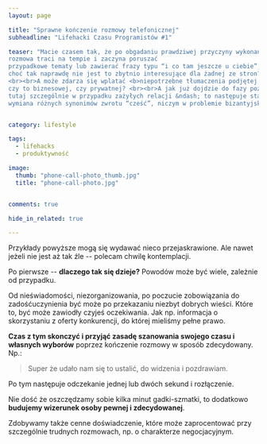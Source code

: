 ```yaml
---
layout: page

title: "Sprawne kończenie rozmowy telefonicznej"
subheadline: "Lifehacki Czasu Programistów #1"

teaser: "Macie czasem tak, że po obgadaniu prawdziwej przyczyny wykonania telefonu,
rozmowa traci na tempie i zaczyna poruszać
przypadkowe tematy lub zawierać frazy typu “i co tam jeszcze u ciebie”,
choć tak naprawdę nie jest to zbytnio interesujące dla żadnej ze stron?
<br><br>A może zdarza się wplatać <b>niepotrzebne tłumaczenia podjętej decyzji</b>,
czy to biznesowej, czy prywatnej? <br><br>A jak już dojdzie do fazy pożegnania &ndash;
tutaj szczególnie w przypadku zażyłych relacji &ndash; to następuje stanowczo zbyt długa
wymiana różnych synonimów zwrotu “cześć”, niczym w problemie bizantyjskich generałów?<br>"


category: lifestyle

tags:
  - lifehacks
  - produktywność

image:
  thumb: "phone-call-photo_thumb.jpg"
  title: "phone-call-photo.jpg"


comments: true

hide_in_related: true

---
```


Przykłady powyższe mogą się wydawać nieco przejaskrawione.
Ale nawet jeżeli nie jest aż tak źle -- polecam chwilę kontemplacji.

Po pierwsze -- **dlaczego tak się dzieje?** Powodów może być wiele, zależnie od przypadku.

Od nieświadomości, niezorganizowania, po poczucie zobowiązania do zadośćuczynienia być
może po przekazaniu niezbyt dobrych wieści. Które to, być może zawiodły czyjeś oczekiwania.
Jak np. informacja o skorzystaniu z oferty konkurencji, do której mieliśmy pełne prawo.

**Czas z tym skonczyć i przyjąć zasadę szanowania swojego czasu i własnych wyborów** poprzez
kończenie rozmowy w sposób zdecydowany. Np.:

>Super że udało nam się to ustalić, do widzenia i pozdrawiam.

Po tym następuje odczekanie jednej lub dwóch sekund i rozłączenie.

Nie dość że oszczędzamy sobie kilka minut gadki-szmatki, to dodatkowo
**budujemy wizerunek osoby pewnej i zdecydowanej**.

Zdobywamy także cenne doświadczenie, które może zaprocentować przy szczególnie trudnych rozmowach,
np. o charakterze negocjacyjnym.